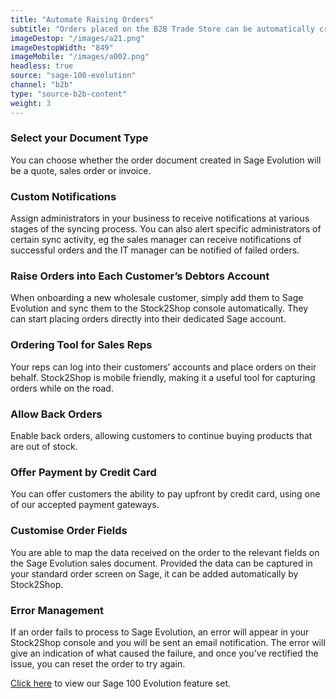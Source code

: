 ```yaml
---
title: "Automate Raising Orders"
subtitle: "Orders placed on the B2B Trade Store can be automatically created in Sage 100 Evolution."
imageDestop: "/images/a21.png"
imageDestopWidth: "849"
imageMobile: "/images/a002.png"
headless: true
source: "sage-100-evolution"
channel: "b2b"
type: "source-b2b-content"
weight: 3
---
```


### Select your Document Type
You can choose whether the order document created in Sage Evolution will be a quote, sales order or invoice.

### Custom Notifications
Assign administrators in your business to receive notifications at various stages of the syncing process. You can also alert specific administrators of certain sync activity, eg the sales manager can receive notifications of successful orders and the IT manager can be notified of failed orders.

### Raise Orders into Each Customer’s Debtors Account
When onboarding a new wholesale customer, simply add them to Sage Evolution and sync them to the Stock2Shop console automatically. They can start placing orders directly into their dedicated Sage account.

### Ordering Tool for Sales Reps
Your reps can log into their customers’ accounts and place orders on their behalf. Stock2Shop is mobile friendly, making it a useful tool for capturing orders while on the road.

### Allow Back Orders
Enable back orders, allowing customers to continue buying products that are out of stock.

### Offer Payment by Credit Card
You can offer customers the ability to pay upfront by credit card, using one of our accepted payment gateways.

### Customise Order Fields
You are able to map the data received on the order to the relevant fields on the Sage Evolution sales document. Provided the data can be captured in your standard order screen on Sage, it can be added automatically by Stock2Shop.

### Error Management
If an order fails to process to Sage Evolution, an error will appear in your Stock2Shop console and you will be sent an email notification. The error will give an indication of what caused the failure, and once you’ve rectified the issue, you can reset the order to try again.

[Click here](/help/features/sage-100-evolution/ "Sage 100 Evolution Features") to view our Sage 100 Evolution feature set.